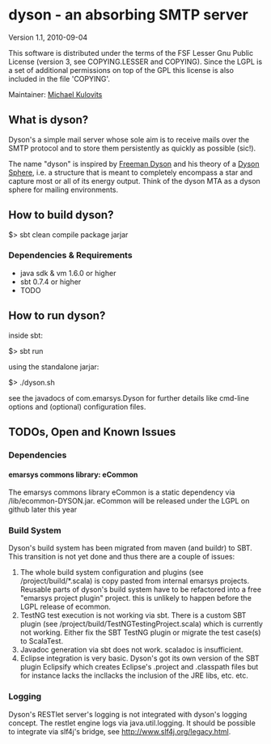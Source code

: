 # dyson - an absorbing SMTP server

Version 1.1, 2010-09-04

This software is distributed under the terms of the FSF Lesser Gnu
Public License (version 3, see COPYING.LESSER and COPYING). Since the LGPL 
is a set of additional permissions on top of the GPL this 
license is also included in the file 'COPYING'.

Maintainer: [Michael Kulovits](mailto:kulovits@emarsys.com)

## What is dyson?

Dyson's a simple mail server whose sole aim is to receive mails 
over the SMTP protocol and to store them persistently as quickly as possible (sic!).

The name "dyson" is inspired by [Freeman Dyson](http://en.wikipedia.org/wiki/Freeman_Dyson) 
and his theory of a [Dyson Sphere](href="http://en.wikipedia.org/wiki/Dyson_sphere), 
i.e. a structure that is meant to completely encompass a star and capture most 
or all of its energy output.
Think of the dyson MTA as a dyson sphere for mailing environments.

## How to build dyson?

  $> sbt clean compile package jarjar

### Dependencies & Requirements

 * java sdk & vm 1.6.0 or higher
 * sbt 0.7.4 or higher
 * TODO

## How to run dyson?

inside sbt:

  $> sbt run
  
using the standalone jarjar: 
 
  $> ./dyson.sh

see the javadocs of com.emarsys.Dyson for further details like cmd-line options 
and (optional) configuration files.

## TODOs, Open and Known Issues

### Dependencies

#### emarsys commons library: eCommon

The emarsys commons library eCommon is a static dependency via 
/lib/ecommon-DYSON.jar. eCommon will be released under the 
LGPL on github later this year

### Build System

Dyson's build system has been migrated from maven (and buildr) to SBT. 
This transition is not yet done and thus there are a couple of issues:
 
 1. The whole build system configuration and plugins (see /project/build/*.scala)
    is copy pasted from internal emarsys projects. Reusable parts of dyson's 
    build system have to be refactored into a free "emarsys project plugin" 
    project. this is unlikely to happen before the LGPL release of ecommon.
 2. TestNG test execution is not working via sbt. There is a custom
 	SBT plugin (see /project/build/TestNGTestingProject.scala) which is 
 	currently not working. Either fix the SBT TestNG plugin or migrate the
 	test case(s) to ScalaTest.  
 3. Javadoc generation via sbt does not work. scaladoc is insufficient.
 4. Eclipse integration is very basic. Dyson's got its own version of
    the SBT plugin Eclipsify which creates Eclipse's .project and
    .classpath files but for instance lacks the incllacks the inclusion
    of the JRE libs, etc. etc.
 
### Logging

Dyson's RESTlet server's logging is not integrated with dyson's logging
concept. The restlet engine logs via java.util.logging. It should be possible 
to integrate via slf4j's bridge, see http://www.slf4j.org/legacy.html.
